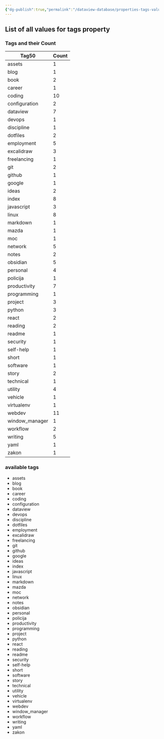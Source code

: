 ```yaml
---
{"dg-publish":true,"permalink":"/dataview-database/properties-tags-values/","tags":["dataview","index"]}
---
```



## List of all values for tags property

<h3><span>Tags and their Count</span></h3><div><table class="dataview table-view-table"><thead class="table-view-thead"><tr class="table-view-tr-header"><th class="table-view-th"><span>Tag</span><span class="dataview small-text">50</span></th><th class="table-view-th"><span>Count</span></th></tr></thead><tbody class="table-view-tbody"><tr><td><span>assets</span></td><td>1</td></tr><tr><td><span>blog</span></td><td>1</td></tr><tr><td><span>book</span></td><td>2</td></tr><tr><td><span>career</span></td><td>1</td></tr><tr><td><span>coding</span></td><td>10</td></tr><tr><td><span>configuration</span></td><td>2</td></tr><tr><td><span>dataview</span></td><td>7</td></tr><tr><td><span>devops</span></td><td>1</td></tr><tr><td><span>discipline</span></td><td>1</td></tr><tr><td><span>dotfiles</span></td><td>2</td></tr><tr><td><span>employment</span></td><td>5</td></tr><tr><td><span>excalidraw</span></td><td>3</td></tr><tr><td><span>freelancing</span></td><td>1</td></tr><tr><td><span>git</span></td><td>2</td></tr><tr><td><span>github</span></td><td>1</td></tr><tr><td><span>google</span></td><td>1</td></tr><tr><td><span>ideas</span></td><td>2</td></tr><tr><td><span>index</span></td><td>8</td></tr><tr><td><span>javascript</span></td><td>3</td></tr><tr><td><span>linux</span></td><td>8</td></tr><tr><td><span>markdown</span></td><td>1</td></tr><tr><td><span>mazda</span></td><td>1</td></tr><tr><td><span>moc</span></td><td>1</td></tr><tr><td><span>network</span></td><td>5</td></tr><tr><td><span>notes</span></td><td>2</td></tr><tr><td><span>obsidian</span></td><td>5</td></tr><tr><td><span>personal</span></td><td>4</td></tr><tr><td><span>policija</span></td><td>1</td></tr><tr><td><span>productivity</span></td><td>7</td></tr><tr><td><span>programming</span></td><td>1</td></tr><tr><td><span>project</span></td><td>3</td></tr><tr><td><span>python</span></td><td>3</td></tr><tr><td><span>react</span></td><td>2</td></tr><tr><td><span>reading</span></td><td>2</td></tr><tr><td><span>readme</span></td><td>1</td></tr><tr><td><span>security</span></td><td>1</td></tr><tr><td><span>self-help</span></td><td>1</td></tr><tr><td><span>short</span></td><td>1</td></tr><tr><td><span>software</span></td><td>1</td></tr><tr><td><span>story</span></td><td>2</td></tr><tr><td><span>technical</span></td><td>1</td></tr><tr><td><span>utility</span></td><td>4</td></tr><tr><td><span>vehicle</span></td><td>1</td></tr><tr><td><span>virtualenv</span></td><td>1</td></tr><tr><td><span>webdev</span></td><td>11</td></tr><tr><td><span>window_manager</span></td><td>1</td></tr><tr><td><span>workflow</span></td><td>2</td></tr><tr><td><span>writing</span></td><td>5</td></tr><tr><td><span>yaml</span></td><td>1</td></tr><tr><td><span>zakon</span></td><td>1</td></tr></tbody></table></div>

<h3><span>available tags</span></h3><div><ul class="dataview list-view-ul"><li><span>assets</span></li><li><span>blog</span></li><li><span>book</span></li><li><span>career</span></li><li><span>coding</span></li><li><span>configuration</span></li><li><span>dataview</span></li><li><span>devops</span></li><li><span>discipline</span></li><li><span>dotfiles</span></li><li><span>employment</span></li><li><span>excalidraw</span></li><li><span>freelancing</span></li><li><span>git</span></li><li><span>github</span></li><li><span>google</span></li><li><span>ideas</span></li><li><span>index</span></li><li><span>javascript</span></li><li><span>linux</span></li><li><span>markdown</span></li><li><span>mazda</span></li><li><span>moc</span></li><li><span>network</span></li><li><span>notes</span></li><li><span>obsidian</span></li><li><span>personal</span></li><li><span>policija</span></li><li><span>productivity</span></li><li><span>programming</span></li><li><span>project</span></li><li><span>python</span></li><li><span>react</span></li><li><span>reading</span></li><li><span>readme</span></li><li><span>security</span></li><li><span>self-help</span></li><li><span>short</span></li><li><span>software</span></li><li><span>story</span></li><li><span>technical</span></li><li><span>utility</span></li><li><span>vehicle</span></li><li><span>virtualenv</span></li><li><span>webdev</span></li><li><span>window_manager</span></li><li><span>workflow</span></li><li><span>writing</span></li><li><span>yaml</span></li><li><span>zakon</span></li></ul></div>
